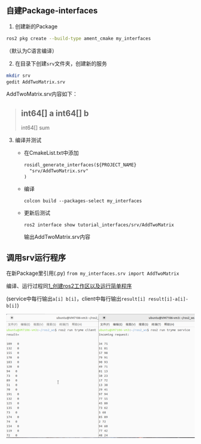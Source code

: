 ## 自建Package-interfaces

1. 创建新的Package 

```bash
ros2 pkg create --build-type ament_cmake my_interfaces
```

（默认为C语言编译）

2. 在目录下创建`srv`文件夹，创建新的服务

```bash
mkdir srv
gedit AddTwoMatrix.srv
```

AddTwoMatrix.srv内容如下：

> int64[] a
> int64[] b
> ---
> int64[] sum

3. 编译并测试

    - 在CmakeList.txt中添加

        ```
        rosidl_generate_interfaces(${PROJECT_NAME}
          "srv/AddTwoMatrix.srv"
        )
        ```

    - 编译

        ```
        colcon build --packages-select my_interfaces
        ```

    - 更新后测试
        ```
        ros2 interface show tutorial_interfaces/srv/AddTwoMatrix
        ```

        输出AddTwoMatrix.srv内容

## 调用srv运行程序

在新Package里引用(.py)
    ```
        from my_interfaces.srv import AddTwoMatrix
    ```

编译、运行过程同[1_创建ros2工作区以及运行简单程序](./1_创建ros2工作区以及运行简单程序.md)

(service中每行输出`a[i] b[i]`，client中每行输出`result[i] result[i]-a[i]-b[i]`)

![](../image/2_服务器和客户端数组.png)

